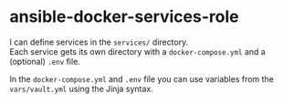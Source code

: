 # ansible-docker-services-role

I can define services in the `services/` directory.  
Each service gets its own directory with a `docker-compose.yml` and a (optional) `.env` file.

In the `docker-compose.yml` and `.env` file you can use variables from the `vars/vault.yml` using the Jinja syntax.

